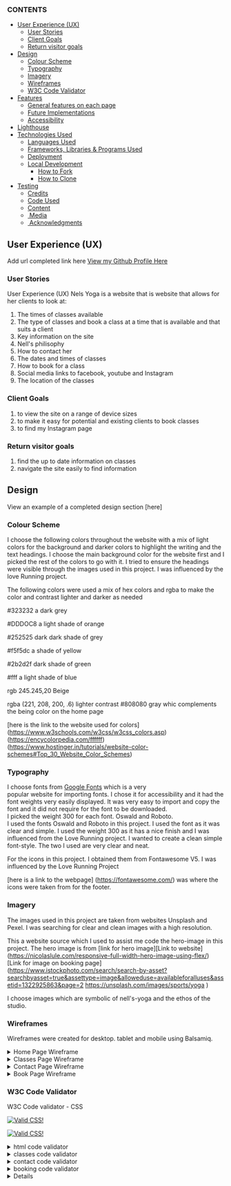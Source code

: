 ### CONTENTS

- [User Experience (UX)](#user-experience-ux)
  - [User Stories](#user-stories)
  - [Client Goals](#client-goals)
  - [Return visitor goals](#return-visitor-goals)
- [Design](#design)
  - [Colour Scheme](#colour-scheme)
  - [Typography](#typography)
  - [Imagery](#imagery)
  - [Wireframes](#wireframes)
  - [W3C Code Validator](#w3c-code-validator)
- [Features](#features)
  - [General features on each page](#general-features-on-each-page)
  - [Future Implementations](#future-implementations)
  - [Accessibility](#accessibility)
- [Lighthouse](#lighthouse)
- [Technologies Used](#technologies-used)
  - [Languages Used](#languages-used)
  - [Frameworks, Libraries \& Programs Used](#frameworks-libraries--programs-used)
  - [Deployment](#deployment)
  - [Local Development](#local-development)
    - [How to Fork](#how-to-fork)
    - [How to Clone](#how-to-clone)
- [Testing](#testing)
  - [Credits](#credits)
  - [Code Used](#code-used)
  - [Content](#content)
  - [ Media](#media)
  - [ Acknowledgments](#acknowledgments)

## User Experience (UX)

Add url completed link here [View my Github Profile Here](https://nelkg.github.io/nels-yoga/)

### User Stories

User Experience (UX)
Nels Yoga is a website that is website that allows for her clients to look at:

1. The times of classes available
2. The type of classes and book a class at a time that is available and that suits a client
3. Key information on the site
4. Nell's philisophy
5. How to contact her
6. The dates and times of classes
7. How to book for a class
8. Social media links to facebook, youtube and Instagram
9. The location of the classes

### Client Goals

1. to view the site on a range of device sizes
2. to make it easy for potential and existing clients to book classes
3. to find my Instagram page

### Return visitor goals

1. find the up to date information on classes
2. navigate the site easily to find information

## Design

View an example of a completed design section [here]

### Colour Scheme

I choose the following colors throughout the website with a
mix of light colors for the background and darker colors to highlight
the writing and the text headings.
I choose the main background color for the website first and I picked
the rest of the colors to go with it.
I tried to ensure the headings were visible through the images used
in this project. I was influenced by the love Running project.

The following colors were used a mix of hex colors and rgba to
make the color and contrast
lighter and darker as needed

#323232 a dark grey

#DDDOC8 a light shade of orange

#252525 dark dark shade of grey

#f5f5dc a shade of yellow

#2b2d2f dark shade of green

#fff a light shade of blue

rgb 245.245,20 Beige

rgba (221, 208, 200, .6) lighter contrast
#808080 gray whic complements the being color on the home page

[here is the link to the website used for colors]
(https://www.w3schools.com/w3css/w3css_colors.asp)
(https://encycolorpedia.com/ffffff)
(https://www.hostinger.in/tutorials/website-color-schemes#Top_30_Website_Color_Schemes)

### Typography

I choose fonts from [Google Fonts](https://fonts.google.com/) which is a very  
popular website for importing fonts.
I chose it for accessibility and it had the font weights very easily displayed.
It was very easy to import and copy the font and it did
not require for the font to be downloaded.  
I picked the weight 300 for each font. Oswald and Roboto.  
I used the fonts Oswald and Roboto in this project. I used the font as it was
clear and simple. I used the weight 300 as it has a nice finish and I was influenced
from the Love Running project. I wanted to create a clean simple font-style.
The two I used are very clear and neat.

For the icons in this project. I obtained them from Fontawesome V5.
I was influenced by the Love Running Project

[here is a link to the webpage] (https://fontawesome.com/)
was where the icons were taken from for the footer.

### Imagery

The images used in this project are taken from websites Unsplash and Pexel.
I was searching for clear and clean images with a high resolution.

This a website source which I used to assist me code the hero-image in this project.
The hero image is from [link for hero image][Link to website] (https://nicolaslule.com/responsive-full-width-hero-image-using-flex/)  
[Link for image on booking page](<https://www.istockphoto.com/search/search-by-asset?searchbyasset=true&assettype=image&alloweduse=availableforalluses&assetid=1322925863&page=2>
https://unsplash.com/images/sports/yoga )

I choose images which are symbolic of nell's-yoga and the ethos of the studio.

### Wireframes

Wireframes were created for desktop. tablet and mobile using Balsamiq.

<details>
<summary>Home Page Wireframe</summary>
<br>

![Home](documentation/home-page.png)

</details>

<details>

<summary>Classes Page Wireframe</summary>
<br>

![Classes page 1](documentation/classes-page1.jpeg)

</details>

<details>
<summary>Contact Page Wireframe</summary>
<br>

![Contact page](documentation/contact-page.png)

</details>
<details>
<summary>Book Page Wireframe</summary>
<br>

![Book](documentation/booking-page.jpg)

</details>

### W3C Code Validator

W3C Code validator - CSS

<p>
    <a href="http://jigsaw.w3.org/css-validator/check/referer">
        <img style="border:0;width:88px;height:31px"
            src="http://jigsaw.w3.org/css-validator/images/vcss"
            alt="Valid CSS!" />
    </a>
</p>
<p>
<a href="http://jigsaw.w3.org/css-validator/check/referer">
    <img style="border:0;width:88px;height:31px"
        src="http://jigsaw.w3.org/css-validator/images/vcss-blue"
        alt="Valid CSS!" />
    </a>
</p>

<details>
<summary>html code validator</summary>
<br>

![html](documentation/w3cindex.png)

</details>
<details>
<summary>classes code validator</summary>
<br>

![classes](documentation/w3cclasses.png)

</details>
<details>
<summary> contact code validator</summary>
<br>

![contact](documentation/w3ccontact.png)

</details>
<details>
<summary> booking code validator</summary>
<br>

![booking](documentation/w3booking%20page.png)

</details>
<details>

## Features

The website containes four pages. There is a clear message to see on each page.
There are two types of yoga offered and taught at this yoga school. The website describes
the type of yoga that is practised and what type of classes are offered.
This section is used to explain the pages on the website.

<details>
<summary> home-pg</summary>

![home-pg](documentation/home1.jpg)
<br>

</details>

<details>
<summary> Classes Page</summary>

![classespage](documentation/classes3.jpg)

<br>
</details>

<details>
<summary>Contact Page</summary>

![contact page](documentation/contact1.jpg)
<br>

</details>

<details>
<summary> Booking Page</summary>

![bookingpage](documentation/booking1.jpg)
<br>

</details>

### General features on each page

If there is a feature that appears on all pages of your site, include it here. Examples of what to include would the the navigation, a footer and a favicon.

The general features on each page are the navigation bar and the footer and the logo for the
web page "Nell's Yoga".
The footer is the same with the social media links on each page at the bottom.

Here is a screenshot of the footer illustrating the social media links

<details>
<summary>socialmedialinks</summary>

![socialmedialinks](documentation/footer-links.png)
<br>

</details>

Here is a screenshot of the navigation menu bar

<details>
<summary> Menu Bar </summary>

![Menu Bar](documentation/menubar.jpg)
<br>

### Future Implementations

For future implentations I would make the website more interactive.
I would offer a mix of level of classes.
I would add a preference tab for what time and days are preferred by the majority of
clients. I would add a gallery display all the poses for each yoga class offered.
I would add recorded classes to the page.

### Accessibility

## Lighthouse

<details>
<summary>lighthouse-inspection</summary>
<br>

![lighthouse-inspection](<documentation/lighthouse-inspection%20(1).pdf>)

I have added a pdf document which shows all the lighthouse inspections for the desktop
on every page. I've included one mobile inspection for the booking page

</details>

## Technologies Used

### Languages Used

As this is my first project HTML & CSS are the only languages I used throughout this project.

### Frameworks, Libraries & Programs Used

1. Languages Used - HTML and CSS were used to build his website
2. Frameworks
3. Balsamiq was used to create wireframes
4. Git for version control
5. Github to save and store files for the website7.
6. Google fonts to use the font code used on the website9.
7. Font Awesome fro the icons used on the website11.
8. Google Dev tools to assist with the reponsiveness

### Deployment

1. Log in to Github.
2. Find the repository for this project, Nell's-yoga.
3. Click on the Settings link.
4. Click on the Pages link in the left hand side navigation bar.
5. In the Source section, choose main from the drop down select branch menu. Select Root from the drop down select folder menu.
6. Click Save. Your live Github Pages site is now deployed at the URL show

I saved the code after it was added to Codeanywhere . I committed the changes and then pushed the final code to Github. I saved the settings on my github page as a main root source and then I deployed the pages to github.

### Local Development

The local development section gives instructions on how someone else could make a copy of your project to play with on their local machine. This section will get more complex in the later projects, and can be a great reference to yourself if you forget how to do this.

#### How to Fork

To fork the nels-yoga repository
log in to GithubGo to the repository for this project NelKG/nels-yoga
Click the fork button in thetop right corner

#### How to Clone

To clone nels-yoga website
log in to Github
Go to the repository for nels-yoga
click on the code button, select whether you would like to lone with HTTPS, SSH or
GithuB CLI and copy the link shown

## Testing

The testing of this project was ongoing throughout
I used Chrome Developer tools as I went along
my mentor gave some great feedback and advice during the mentor sessions

adding a break of color on some of the pages to break up the text
ensuring there were hover links on the navigation menu
chooing images that were not very pixalated
adding more images and ensuring the web pages are relevant
The W3C Validator was used to valide the HTML on all pages for this webite
[link to code validator website](https://validator.w3.org/)

[link to css code validator website] (https://jigsaw.w3.org/css-validator/)

[link to website amiresponsive](https://ui.dev/amiresponsive?url=https://nelkg.github.io/nels-yoga/)

###Debugging
Debugging all the syntax errors and unclosed elements
changing the positioning of the containers
ensuring all headings are correctly chosen
ensuring that the pages are responsive
its an ongong process

### Credits

bonco.ie

<https://www.andinthisspace.com/contact>
are some websites I looked at for ideas

https://github.com/kera-cudmore/Bully-Book-Club/blob/main/README.md
This was the github source I referred to and accessed to complete my ReadMe.md

### Code Used

https://www.youtube.com/watch?v=ShpH_1EPox0
The code used in this project was taken from Code Institute lerning material and
The Love Running project
The code used for the booking form on the booking page ws taken from brilex007 on youtube
https://www.youtube.com/watch?v=ShpH_1EPox0 is the website.

### Content

The content for the website was obtained from the following sources.
The text on the home page was taken from https://www.hopkinsmedicine.org/health/wellness-and-prevention/9-benefits-of-yoga

The information on the classes page
Benefits of Yoga was taken from
<https://www.womenshealthmag.com/uk/fitness/yoga/a706996/benefits-of-yoga/>T

The quote on the homepage is from
<https://in.pinterest.com/pin/yoga-is-not-about-self-improvement-its-about-self-acceptance-what-do-you-think-yoga-is-about--459719074460562986/> www.happywithyyoga.com

https://yogamedicine.com/guide-types-yoga-styles/ is where the content is taken from
on the classs page

###  Media

If you have used any media on your site (images, audio, video etc) you can credit them here. I like to link back to the source where I found the media, and include where on the site the image is used.

The quote on the home pae

###  Acknowledgments

I would to thanks my mentor for his assistance His sessions were very helpful and
practical. He gave me great feedback and guidance throughout each session.
I also referenced the github resource of <https://github.com/kera-cudmore/Bully-Book-Club/blob/main/README.md#W3C-Validator>
